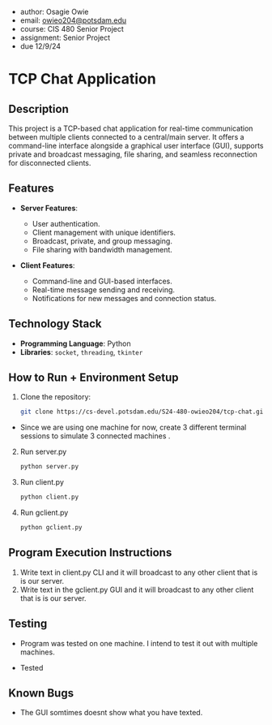 
 * author: Osagie Owie
 * email: owieo204@potsdam.edu
 * course: CIS 480 Senior Project
 * assignment: Senior Project
 * due 12/9/24 


# TCP Chat Application

## Description
This project is a TCP-based chat application for real-time communication between multiple clients connected to a central/main server. It offers a command-line interface alongside a graphical user interface (GUI), supports private and broadcast messaging, file sharing, and seamless reconnection for disconnected clients.

## Features
- **Server Features**:
  - User authentication.
  - Client management with unique identifiers.
  - Broadcast, private, and group messaging.
  - File sharing with bandwidth management.

- **Client Features**:
  - Command-line and GUI-based interfaces.
  - Real-time message sending and receiving.
  - Notifications for new messages and connection status.

## Technology Stack
- **Programming Language**: Python
- **Libraries**: `socket`, `threading`, `tkinter`

## How to Run + Environment Setup
1. Clone the repository:
   ```bash 
   git clone https://cs-devel.potsdam.edu/S24-480-owieo204/tcp-chat.git

- Since we are using one machine for now, create 3 different terminal sessions to simulate 3 connected machines .

2. Run server.py
    ```bash
    python server.py

3. Run client.py
    ```bash
    python client.py

4. Run gclient.py
    ```bash
    python gclient.py

## Program Execution Instructions

1.  Write text in client.py CLI and it will broadcast to any other client that is is our server.
2.  Write text in the gclient.py GUI and it will broadcast to any other client that is is our server.

## Testing

- Program was tested on one machine. I intend to test it out with multiple machines.

- Tested 
## Known Bugs

- The GUI somtimes doesnt show what you have texted.



